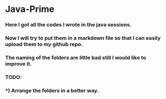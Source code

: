 # Java-Prime

### Here I got all the codes I wrote in the java sessions.
### Now I will try to put them in a markdown file so that I can easily upload them to my github repo.
### The naming of the folders are little bad still I would like to improve it.

### TODO:
### *) Arrange the folders in a better way.
